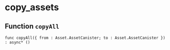# copy_assets

## Function `copyAll`
``` motoko no-repl
func copyAll({ from : Asset.AssetCanister; to : Asset.AssetCanister }) : async* ()
```

